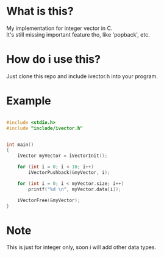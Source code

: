 # What is this?
My implementation for integer vector in C.\
It's still missing important feature tho, like 'popback', etc.

# How do i use this?
Just clone this repo and include ivector.h into your program.

# Example

``` C

#include <stdio.h>
#include "include/ivector.h"


int main()
{
    iVector myVector = iVectorInit();

    for (int i = 0; i < 10; i++)
        iVectorPushback(&myVector, i);

    for (int i = 0; i < myVector.size; i++)
        printf("%d \n", myVector.data[i]);

    iVectorFree(&myVector);
}


```

# Note
This is just for integer only, soon i will add other data types.
